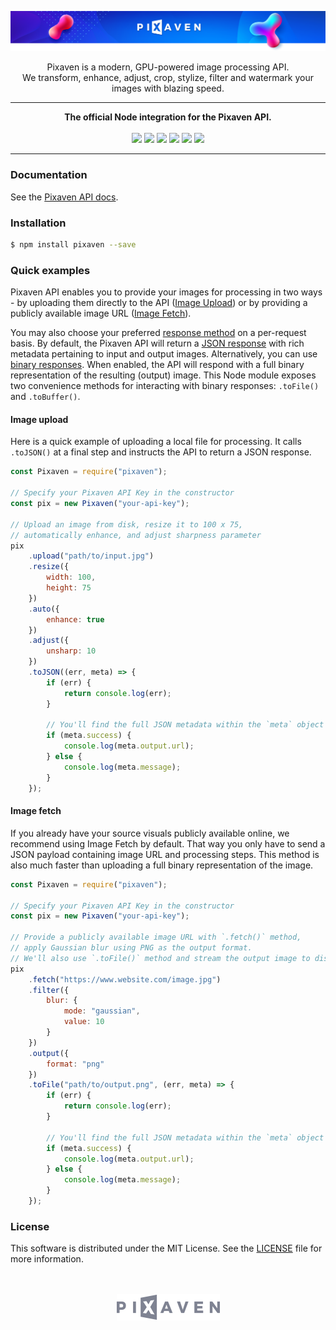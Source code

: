 [![Pixaven](media/readme-header.png "Pixaven: GPU-powered Image Processing Platform")](https://www.pixaven.com)

<p align="center">
Pixaven is a modern, GPU-powered image processing API.<br>We transform, enhance, adjust, crop, stylize, filter and watermark your images with blazing speed.
</p>

---
<p align="center">
<strong>The official Node integration for the Pixaven API.</strong><br>
<br>
<img src="https://img.shields.io/npm/v/pixaven?style=flat&color=success"/>
<img src="https://img.shields.io/node/v/pixaven?style=flat&color=success"/>
<img src="https://img.shields.io/snyk/vulnerabilities/npm/pixaven?style=flat&color=success"/>
<img src="https://img.shields.io/github/issues-raw/pixaven/pixaven-node?style=flat&color=success"/>
<img src="https://img.shields.io/npm/l/pixaven?style=flat&color=success"/>
<img src="https://img.shields.io/twitter/follow/pixaven?label=Follow%20Us&style=flat&color=success&logo=twitter"/>
</p>

---

### Documentation
See the [Pixaven API docs](https://docs.pixaven.com/).


### Installation
```bash
$ npm install pixaven --save
```

### Quick examples
Pixaven API enables you to provide your images for processing in two ways - by uploading them directly to the API ([Image Upload](https://docs.pixaven.com/requests/image-upload)) or by providing a publicly available image URL ([Image Fetch](https://docs.pixaven.com/requests/image-fetch)).

You may also choose your preferred [response method](https://docs.pixaven.com/introduction#choosing-response-method-and-format) on a per-request basis. By default, the Pixaven API will return a [JSON response](https://docs.pixaven.com/responses/json-response-format) with rich metadata pertaining to input and output images. Alternatively, you can use [binary responses](https://docs.pixaven.com/responses/binary-responses). When enabled, the API will respond with a full binary representation of the resulting (output) image. This Node module exposes two convenience methods for interacting with binary responses: `.toFile()` and `.toBuffer()`.

#### Image upload
Here is a quick example of uploading a local file for processing. It calls `.toJSON()` at a final step and instructs the API to return a JSON response.

```js
const Pixaven = require("pixaven");

// Specify your Pixaven API Key in the constructor
const pix = new Pixaven("your-api-key");

// Upload an image from disk, resize it to 100 x 75,
// automatically enhance, and adjust sharpness parameter
pix
    .upload("path/to/input.jpg")
    .resize({
        width: 100,
        height: 75
    })
    .auto({
        enhance: true
    })
    .adjust({
        unsharp: 10
    })
    .toJSON((err, meta) => {
        if (err) {
            return console.log(err);
        }

        // You'll find the full JSON metadata within the `meta` object
        if (meta.success) {
            console.log(meta.output.url);
        } else {
            console.log(meta.message);
        }
    });
```

#### Image fetch
If you already have your source visuals publicly available online, we recommend using Image Fetch by default. That way you only have to send a JSON payload containing image URL and processing steps. This method is also much faster than uploading a full binary representation of the image.

```js
const Pixaven = require("pixaven");

// Specify your Pixaven API Key in the constructor
const pix = new Pixaven("your-api-key");

// Provide a publicly available image URL with `.fetch()` method,
// apply Gaussian blur using PNG as the output format.
// We'll also use `.toFile()` method and stream the output image to disk
pix
    .fetch("https://www.website.com/image.jpg")
    .filter({
        blur: {
            mode: "gaussian",
            value: 10
        }
    })
    .output({
        format: "png"
    })
    .toFile("path/to/output.png", (err, meta) => {
        if (err) {
            return console.log(err);
        }

        // You'll find the full JSON metadata within the `meta` object
        if (meta.success) {
            console.log(meta.output.url);
        } else {
            console.log(meta.message);
        }
    });
```

### License
This software is distributed under the MIT License. See the [LICENSE](LICENSE) file for more information.

<p align="center"><br><br><a href="https://www.pixaven.com"><img src="media/logo-mono-light.png" alt="Pixaven" width="165" height="42"/></a></p>